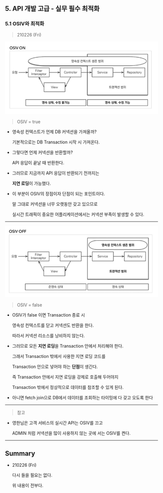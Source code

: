 
## 5. API 개발 고급 - 실무 필수 최적화

### 5.1 OSIV와 최적화

> 210226 (Fri)

![](./img/Chapter_5_1.png)

> OSIV = true

* 영속성 컨텍스트가 언제 DB 커넥션을 가져올까?

  기본적으로는 DB Transaction 시작 시 가져온다.

* 그렇다면 언제 커넥션을 반환할까?

  API 응답이 끝날 때 반환한다.

* 그러므로 지금까지 API 응답이 반환되기 전까지는

  **지연 로딩**이 가능했다.

* 이 부분이 OSIV의 장점이자 단점이 되는 포인트이다.

  말 그대로 커넥션을 너무 오랫동안 갖고 있으므로 

  실시간 트래픽이 중요한 어플리케이션에서는 커넥션 부족이 발생할 수 있다.

---

![](./img/Chapter_5_2.png)

> OSIV = false

* OSIV가 false 이면 Transaction 종료 시 

  영속성 컨텍스트를 닫고 커넥션도 반환을 한다.

  따라서 커넥션 리소스를 낭비하지 않는다.

* 그러므로 모든 **지연 로딩**을 Transaction 안에서 처리해야 한다.

  그래서 Transaction 밖에서 사용한 지연 로딩 코드를

  Transaction 안으로 넣어야 하는 **단점**이 생긴다.

  즉 Transaction 안에서 지연 로딩을 강제로 호출해 두어야지 

  Transaction 밖에서 정상적으로 데이터를 참조할 수 있게 된다.

* 아니면 fetch join으로 DB에서 데이터를 조회하는 타이밍에 다 갖고 오도록 한다

---

> 참고

* 영한님은 고객 서비스의 실시간 API는 OSIV를 끄고 

  ADMIN 처럼 커넥션을 많이 사용하지 않는 곳에 서는 OSIV를 켠다.

---

## Summary

* 210226 (Fri)

  다시 들을 필요는 없다.

  위 내용이 전부다.
